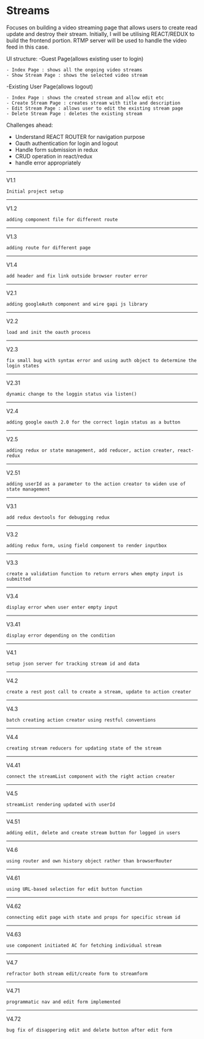 # Streams

Focuses on building a video streaming page that allows users to create read update and destroy their stream. Initially, I will be utilising REACT/REDUX to build the frontend portion. RTMP server will be used to handle the video feed in this case.

UI structure:
-Guest Page(allows existing user to login)

    - Index Page : shows all the ongoing video streams
    - Show Stream Page : shows the selected video stream

-Existing User Page(allows logout)

    - Index Page : shows the created stream and allow edit etc
    - Create Stream Page : creates stream with title and description
    - Edit Stream Page : allows user to edit the existing stream page
    - Delete Stream Page : deletes the existing stream


Challenges ahead:

- Understand REACT ROUTER for navigation purpose
- Oauth authentication for login and logout
- Handle form submission in redux
- CRUD operation in react/redux
- handle error appropriately

-------------------------------------------------------------
V1.1

    Initial project setup

-------------------------------------------------------------
V1.2

    adding component file for different route

-------------------------------------------------------------
V1.3

    adding route for different page

-------------------------------------------------------------
V1.4

    add header and fix link outside browser router error

-------------------------------------------------------------
V2.1

    adding googleAuth component and wire gapi js library

-------------------------------------------------------------
V2.2

    load and init the oauth process

-------------------------------------------------------------
V2.3

    fix small bug with syntax error and using auth object to determine the login states

-------------------------------------------------------------
V2.31

    dynamic change to the loggin status via listen()

-------------------------------------------------------------
V2.4

    adding google oauth 2.0 for the correct login status as a button
    
-------------------------------------------------------------
V2.5

    adding redux or state management, add reducer, action creater, react-redux
    
-------------------------------------------------------------
V2.51

    adding userId as a parameter to the action creator to widen use of state management

    
-------------------------------------------------------------
V3.1

    add redux devtools for debugging redux

    
-------------------------------------------------------------
V3.2

    adding redux form, using field component to render inputbox

    
-------------------------------------------------------------
V3.3

    create a validation function to return errors when empty input is submitted

    
-------------------------------------------------------------
V3.4

    display error when user enter empty input

    
-------------------------------------------------------------
V3.41

    display error depending on the condition

    
-------------------------------------------------------------
V4.1

    setup json server for tracking stream id and data

    
-------------------------------------------------------------
V4.2

    create a rest post call to create a stream, update to action creater

    
-------------------------------------------------------------
V4.3

    batch creating action creator using restful conventions

    
-------------------------------------------------------------
V4.4

    creating stream reducers for updating state of the stream

    
-------------------------------------------------------------
V4.41

    connect the streamList component with the right action creater

    
-------------------------------------------------------------
V4.5

    streamList rendering updated with userId

-------------------------------------------------------------
V4.51

    adding edit, delete and create stream button for logged in users

-------------------------------------------------------------
V4.6

    using router and own history object rather than browserRouter

-------------------------------------------------------------
V4.61

    using URL-based selection for edit button function

-------------------------------------------------------------
V4.62

    connecting edit page with state and props for specific stream id

-------------------------------------------------------------
V4.63

    use component initiated AC for fetching individual stream

-------------------------------------------------------------
V4.7

    refractor both stream edit/create form to streamform

-------------------------------------------------------------
V4.71

    programmatic nav and edit form implemented

-------------------------------------------------------------
V4.72

    bug fix of disappering edit and delete button after edit form

    



